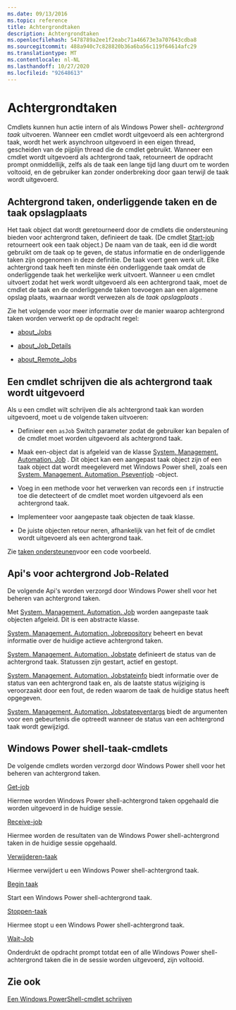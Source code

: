 ```yaml
---
ms.date: 09/13/2016
ms.topic: reference
title: Achtergrondtaken
description: Achtergrondtaken
ms.openlocfilehash: 5478789a2ee1f2eabc71a46673e3a707643cdba8
ms.sourcegitcommit: 488a940c7c828820b36a6ba56c119f64614afc29
ms.translationtype: MT
ms.contentlocale: nl-NL
ms.lasthandoff: 10/27/2020
ms.locfileid: "92648613"
---
```

# <a name="background-jobs"></a>Achtergrondtaken

Cmdlets kunnen hun actie intern of als Windows Power shell- *achtergrond taak* uitvoeren. Wanneer een cmdlet wordt uitgevoerd als een achtergrond taak, wordt het werk asynchroon uitgevoerd in een eigen thread, gescheiden van de pijplijn thread die de cmdlet gebruikt. Wanneer een cmdlet wordt uitgevoerd als achtergrond taak, retourneert de opdracht prompt onmiddellijk, zelfs als de taak een lange tijd lang duurt om te worden voltooid, en de gebruiker kan zonder onderbreking door gaan terwijl de taak wordt uitgevoerd.

## <a name="background-jobs-child-jobs-and-the-job-repository"></a>Achtergrond taken, onderliggende taken en de taak opslagplaats

Het taak object dat wordt geretourneerd door de cmdlets die ondersteuning bieden voor achtergrond taken, definieert de taak. (De cmdlet [Start-job](/powershell/module/Microsoft.PowerShell.Core/Start-Job) retourneert ook een taak object.) De naam van de taak, een id die wordt gebruikt om de taak op te geven, de status informatie en de onderliggende taken zijn opgenomen in deze definitie. De taak voert geen werk uit. Elke achtergrond taak heeft ten minste één onderliggende taak omdat de onderliggende taak het werkelijke werk uitvoert. Wanneer u een cmdlet uitvoert zodat het werk wordt uitgevoerd als een achtergrond taak, moet de cmdlet de taak en de onderliggende taken toevoegen aan een algemene opslag plaats, waarnaar wordt verwezen als de *taak opslagplaats* .

Zie het volgende voor meer informatie over de manier waarop achtergrond taken worden verwerkt op de opdracht regel:

- [about_Jobs](/powershell/module/microsoft.powershell.core/about/about_jobs)

- [about_Job_Details](/powershell/module/microsoft.powershell.core/about/about_job_details)

- [about_Remote_Jobs](/powershell/module/microsoft.powershell.core/about/about_remote_jobs)

## <a name="writing-a-cmdlet-that-runs-as-a-background-job"></a>Een cmdlet schrijven die als achtergrond taak wordt uitgevoerd

Als u een cmdlet wilt schrijven die als achtergrond taak kan worden uitgevoerd, moet u de volgende taken uitvoeren:

- Definieer een `asJob` Switch parameter zodat de gebruiker kan bepalen of de cmdlet moet worden uitgevoerd als achtergrond taak.

- Maak een-object dat is afgeleid van de klasse [System. Management. Automation. Job](/dotnet/api/System.Management.Automation.Job) . Dit object kan een aangepast taak object zijn of een taak object dat wordt meegeleverd met Windows Power shell, zoals een [System. Management. Automation. Pseventjob](/dotnet/api/System.Management.Automation.PSEventJob) -object.

- Voeg in een methode voor het verwerken van records een `if` instructie toe die detecteert of de cmdlet moet worden uitgevoerd als een achtergrond taak.

- Implementeer voor aangepaste taak objecten de taak klasse.

- De juiste objecten retour neren, afhankelijk van het feit of de cmdlet wordt uitgevoerd als een achtergrond taak.

Zie [taken ondersteunen](./how-to-support-jobs.md)voor een code voorbeeld.

## <a name="background-job-related-apis"></a>Api's voor achtergrond Job-Related

De volgende Api's worden verzorgd door Windows Power shell voor het beheren van achtergrond taken.

Met [System. Management. Automation. Job](/dotnet/api/System.Management.Automation.Job) worden aangepaste taak objecten afgeleid. Dit is een abstracte klasse.

[System. Management. Automation. Jobrepository](/dotnet/api/System.Management.Automation.JobRepository) beheert en bevat informatie over de huidige actieve achtergrond taken.

[System. Management. Automation. Jobstate](/dotnet/api/System.Management.Automation.JobState) definieert de status van de achtergrond taak. Statussen zijn gestart, actief en gestopt.

[System. Management. Automation. Jobstateinfo](/dotnet/api/System.Management.Automation.JobStateInfo) biedt informatie over de status van een achtergrond taak en, als de laatste status wijziging is veroorzaakt door een fout, de reden waarom de taak de huidige status heeft opgegeven.

[System. Management. Automation. Jobstateeventargs](/dotnet/api/System.Management.Automation.JobStateEventArgs) biedt de argumenten voor een gebeurtenis die optreedt wanneer de status van een achtergrond taak wordt gewijzigd.

## <a name="windows-powershell-job-cmdlets"></a>Windows Power shell-taak-cmdlets

De volgende cmdlets worden verzorgd door Windows Power shell voor het beheren van achtergrond taken.

[Get-job](/powershell/module/Microsoft.PowerShell.Core/Get-Job)

Hiermee worden Windows Power shell-achtergrond taken opgehaald die worden uitgevoerd in de huidige sessie.

[Receive-job](/powershell/module/Microsoft.PowerShell.Core/Receive-Job)

Hiermee worden de resultaten van de Windows Power shell-achtergrond taken in de huidige sessie opgehaald.

[Verwijderen-taak](/powershell/module/Microsoft.PowerShell.Core/Remove-Job)

Hiermee verwijdert u een Windows Power shell-achtergrond taak.

[Begin taak](/powershell/module/Microsoft.PowerShell.Core/Start-Job)

Start een Windows Power shell-achtergrond taak.

[Stoppen-taak](/powershell/module/Microsoft.PowerShell.Core/Stop-Job)

Hiermee stopt u een Windows Power shell-achtergrond taak.

[Wait-Job](/powershell/module/Microsoft.PowerShell.Core/Wait-Job)

Onderdrukt de opdracht prompt totdat een of alle Windows Power shell-achtergrond taken die in de sessie worden uitgevoerd, zijn voltooid.

## <a name="see-also"></a>Zie ook

[Een Windows PowerShell-cmdlet schrijven](./writing-a-windows-powershell-cmdlet.md)

